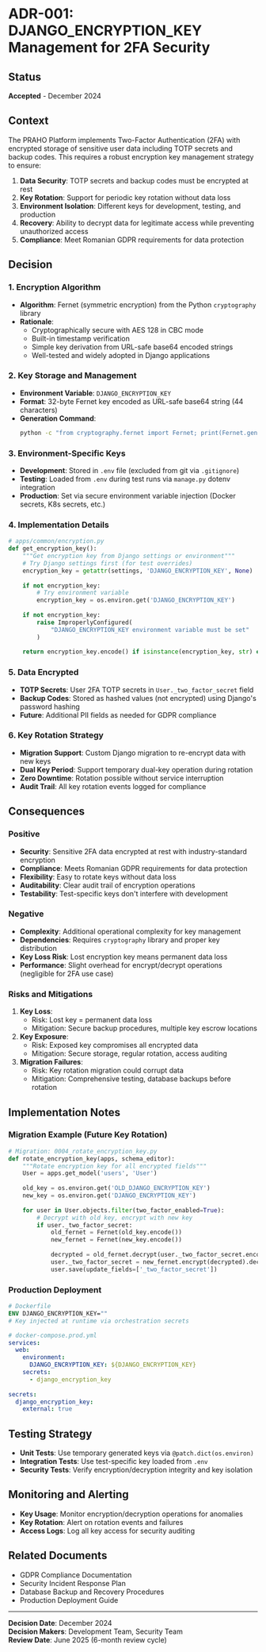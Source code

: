 # ADR-001: DJANGO_ENCRYPTION_KEY Management for 2FA Security

## Status
**Accepted** - December 2024

## Context

The PRAHO Platform implements Two-Factor Authentication (2FA) with encrypted storage of sensitive user data including TOTP secrets and backup codes. This requires a robust encryption key management strategy to ensure:

1. **Data Security**: TOTP secrets and backup codes must be encrypted at rest
2. **Key Rotation**: Support for periodic key rotation without data loss
3. **Environment Isolation**: Different keys for development, testing, and production
4. **Recovery**: Ability to decrypt data for legitimate access while preventing unauthorized access
5. **Compliance**: Meet Romanian GDPR requirements for data protection

## Decision

### 1. Encryption Algorithm
- **Algorithm**: Fernet (symmetric encryption) from the Python `cryptography` library
- **Rationale**: 
  - Cryptographically secure with AES 128 in CBC mode
  - Built-in timestamp verification
  - Simple key derivation from URL-safe base64 encoded strings
  - Well-tested and widely adopted in Django applications

### 2. Key Storage and Management
- **Environment Variable**: `DJANGO_ENCRYPTION_KEY`
- **Format**: 32-byte Fernet key encoded as URL-safe base64 string (44 characters)
- **Generation Command**: 
  ```bash
  python -c "from cryptography.fernet import Fernet; print(Fernet.generate_key().decode())"
  ```

### 3. Environment-Specific Keys
- **Development**: Stored in `.env` file (excluded from git via `.gitignore`)
- **Testing**: Loaded from `.env` during test runs via `manage.py` dotenv integration
- **Production**: Set via secure environment variable injection (Docker secrets, K8s secrets, etc.)

### 4. Implementation Details
```python
# apps/common/encryption.py
def get_encryption_key():
    """Get encryption key from Django settings or environment"""
    # Try Django settings first (for test overrides)
    encryption_key = getattr(settings, 'DJANGO_ENCRYPTION_KEY', None)
    
    if not encryption_key:
        # Try environment variable
        encryption_key = os.environ.get('DJANGO_ENCRYPTION_KEY')
        
    if not encryption_key:
        raise ImproperlyConfigured(
            "DJANGO_ENCRYPTION_KEY environment variable must be set"
        )
    
    return encryption_key.encode() if isinstance(encryption_key, str) else encryption_key
```

### 5. Data Encrypted
- **TOTP Secrets**: User 2FA TOTP secrets in `User._two_factor_secret` field
- **Backup Codes**: Stored as hashed values (not encrypted) using Django's password hashing
- **Future**: Additional PII fields as needed for GDPR compliance

### 6. Key Rotation Strategy
- **Migration Support**: Custom Django migration to re-encrypt data with new keys
- **Dual Key Period**: Support temporary dual-key operation during rotation
- **Zero Downtime**: Rotation possible without service interruption
- **Audit Trail**: All key rotation events logged for compliance

## Consequences

### Positive
- **Security**: Sensitive 2FA data encrypted at rest with industry-standard encryption
- **Compliance**: Meets Romanian GDPR requirements for data protection
- **Flexibility**: Easy to rotate keys without data loss
- **Auditability**: Clear audit trail of encryption operations
- **Testability**: Test-specific keys don't interfere with development

### Negative
- **Complexity**: Additional operational complexity for key management
- **Dependencies**: Requires `cryptography` library and proper key distribution
- **Key Loss Risk**: Lost encryption key means permanent data loss
- **Performance**: Slight overhead for encrypt/decrypt operations (negligible for 2FA use case)

### Risks and Mitigations
1. **Key Loss**: 
   - Risk: Lost key = permanent data loss
   - Mitigation: Secure backup procedures, multiple key escrow locations
2. **Key Exposure**:
   - Risk: Exposed key compromises all encrypted data
   - Mitigation: Secure storage, regular rotation, access auditing
3. **Migration Failures**:
   - Risk: Key rotation migration could corrupt data
   - Mitigation: Comprehensive testing, database backups before rotation

## Implementation Notes

### Migration Example (Future Key Rotation)
```python
# Migration: 0004_rotate_encryption_key.py
def rotate_encryption_key(apps, schema_editor):
    """Rotate encryption key for all encrypted fields"""
    User = apps.get_model('users', 'User')
    
    old_key = os.environ.get('OLD_DJANGO_ENCRYPTION_KEY')
    new_key = os.environ.get('DJANGO_ENCRYPTION_KEY')
    
    for user in User.objects.filter(two_factor_enabled=True):
        # Decrypt with old key, encrypt with new key
        if user._two_factor_secret:
            old_fernet = Fernet(old_key.encode())
            new_fernet = Fernet(new_key.encode())
            
            decrypted = old_fernet.decrypt(user._two_factor_secret.encode())
            user._two_factor_secret = new_fernet.encrypt(decrypted).decode()
            user.save(update_fields=['_two_factor_secret'])
```

### Production Deployment
```dockerfile
# Dockerfile
ENV DJANGO_ENCRYPTION_KEY=""
# Key injected at runtime via orchestration secrets
```

```yaml
# docker-compose.prod.yml
services:
  web:
    environment:
      DJANGO_ENCRYPTION_KEY: ${DJANGO_ENCRYPTION_KEY}
    secrets:
      - django_encryption_key
      
secrets:
  django_encryption_key:
    external: true
```

## Testing Strategy
- **Unit Tests**: Use temporary generated keys via `@patch.dict(os.environ)`
- **Integration Tests**: Use test-specific key loaded from `.env`
- **Security Tests**: Verify encryption/decryption integrity and key isolation

## Monitoring and Alerting
- **Key Usage**: Monitor encryption/decryption operations for anomalies
- **Key Rotation**: Alert on rotation events and failures
- **Access Logs**: Log all key access for security auditing

## Related Documents
- GDPR Compliance Documentation
- Security Incident Response Plan
- Database Backup and Recovery Procedures
- Production Deployment Guide

---

**Decision Date**: December 2024  
**Decision Makers**: Development Team, Security Team  
**Review Date**: June 2025 (6-month review cycle)